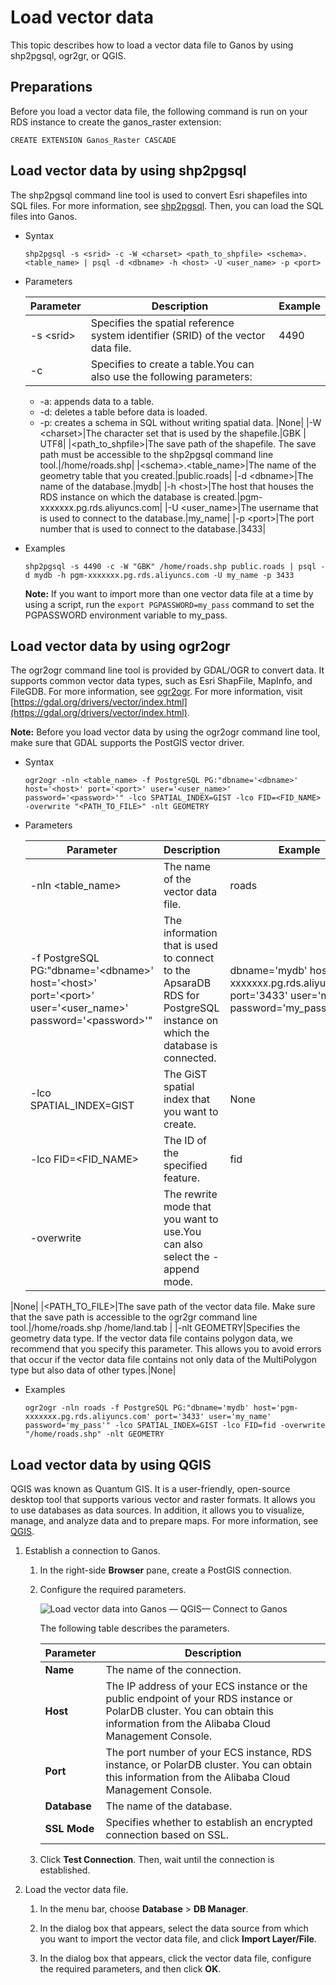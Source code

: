 # Load vector data

This topic describes how to load a vector data file to Ganos by using shp2pgsql, ogr2gr, or QGIS.

## Preparations

Before you load a vector data file, the following command is run on your RDS instance to create the ganos\_raster extension:

```
CREATE EXTENSION Ganos_Raster CASCADE
```

## Load vector data by using shp2pgsql

The shp2pgsql command line tool is used to convert Esri shapefiles into SQL files. For more information, see [shp2pgsql](https://postgis.net/docs/using_postgis_dbmanagement.html#idm2274). Then, you can load the SQL files into Ganos.

-   Syntax

    ```
    shp2pgsql -s <srid> -c -W <charset> <path_to_shpfile> <schema>.<table_name> | psql -d <dbname> -h <host> -U <user_name> -p <port>
    ```

-   Parameters

    |Parameter|Description|Example|
    |---------|-----------|-------|
    |-s <srid\>|Specifies the spatial reference system identifier \(SRID\) of the vector data file.|4490|
    |-c|Specifies to create a table.You can also use the following parameters:

    -   -a: appends data to a table.
    -   -d: deletes a table before data is loaded.
    -   -p: creates a schema in SQL without writing spatial data.
|None|
    |-W <charset\>|The character set that is used by the shapefile.|GBK \| UTF8|
    |<path\_to\_shpfile\>|The save path of the shapefile. The save path must be accessible to the shp2pgsql command line tool.|/home/roads.shp|
    |<schema\>.<table\_name\>|The name of the geometry table that you created.|public.roads|
    |-d <dbname\>|The name of the database.|mydb|
    |-h <host\>|The host that houses the RDS instance on which the database is created.|pgm-xxxxxxx.pg.rds.aliyuncs.com|
    |-U <user\_name\>|The username that is used to connect to the database.|my\_name|
    |-p <port\>|The port number that is used to connect to the database.|3433|

-   Examples

    ```
    shp2pgsql -s 4490 -c -W "GBK" /home/roads.shp public.roads | psql -d mydb -h pgm-xxxxxxx.pg.rds.aliyuncs.com -U my_name -p 3433
    ```

    **Note:** If you want to import more than one vector data file at a time by using a script, run the `export PGPASSWORD=my_pass` command to set the PGPASSWORD environment variable to my\_pass.


## Load vector data by using ogr2ogr

The ogr2ogr command line tool is provided by GDAL/OGR to convert data. It supports common vector data types, such as Esri ShapFile, MapInfo, and FileGDB. For more information, see [ogr2ogr](https://postgis.net/docs/using_postgis_dbmanagement.html#idm2274). For more information, visit [https://gdal.org/drivers/vector/index.html](https://gdal.org/drivers/vector/index.html).

**Note:** Before you load vector data by using the ogr2ogr command line tool, make sure that GDAL supports the PostGIS vector driver.

-   Syntax

    ```
    ogr2ogr -nln <table_name> -f PostgreSQL PG:"dbname='<dbname>' host='<host>' port='<port>' user='<user_name>' password='<password>'" -lco SPATIAL_INDEX=GIST -lco FID=<FID_NAME> -overwrite "<PATH_TO_FILE>" -nlt GEOMETRY
    ```

-   Parameters

    |Parameter|Description|Example|
    |---------|-----------|-------|
    |-nln <table\_name\>|The name of the vector data file.|roads|
    |-f PostgreSQL PG:"dbname='<dbname\>' host='<host\>' port='<port\>' user='<user\_name\>' password='<password\>'"|The information that is used to connect to the ApsaraDB RDS for PostgreSQL instance on which the database is connected.|dbname='mydb' host='pgm-xxxxxxx.pg.rds.aliyuncs.com' port='3433' user='my\_name' password='my\_pass'|
    |-lco SPATIAL\_INDEX=GIST|The GiST spatial index that you want to create.|None|
    |-lco FID=<FID\_NAME\>|The ID of the specified feature.|fid|
    |-overwrite|The rewrite mode that you want to use.You can also select the -append mode.

|None|
    |<PATH\_TO\_FILE\>|The save path of the vector data file. Make sure that the save path is accessible to the ogr2gr command line tool.|/home/roads.shp /home/land.tab |
    |-nlt GEOMETRY|Specifies the geometry data type. If the vector data file contains polygon data, we recommend that you specify this parameter. This allows you to avoid errors that occur if the vector data file contains not only data of the MultiPolygon type but also data of other types.|None|

-   Examples

    ```
    ogr2ogr -nln roads -f PostgreSQL PG:"dbname='mydb' host='pgm-xxxxxxx.pg.rds.aliyuncs.com' port='3433' user='my_name' password='my_pass'" -lco SPATIAL_INDEX=GIST -lco FID=fid -overwrite "/home/roads.shp" -nlt GEOMETRY
    ```


## Load vector data by using QGIS

QGIS was known as Quantum GIS. It is a user-friendly, open-source desktop tool that supports various vector and raster formats. It allows you to use databases as data sources. In addition, it allows you to visualize, manage, and analyze data and to prepare maps. For more information, see [QGIS](https://www.qgis.org/en/site/).

1.  Establish a connection to Ganos.

    1.  In the right-side **Browser** pane, create a PostGIS connection.

    2.  Configure the required parameters.

        ![Load vector data into Ganos — QGIS— Connect to Ganos](https://static-aliyun-doc.oss-cn-hangzhou.aliyuncs.com/assets/img/en-US/5125911061/p148423.png)

        The following table describes the parameters.

        |Parameter|Description|
        |---------|-----------|
        |**Name**|The name of the connection.|
        |**Host**|The IP address of your ECS instance or the public endpoint of your RDS instance or PolarDB cluster. You can obtain this information from the Alibaba Cloud Management Console.|
        |**Port**|The port number of your ECS instance, RDS instance, or PolarDB cluster. You can obtain this information from the Alibaba Cloud Management Console.|
        |**Database**|The name of the database.|
        |**SSL Mode**|Specifies whether to establish an encrypted connection based on SSL.|

    3.  Click **Test Connection**. Then, wait until the connection is established.

2.  Load the vector data file.

    1.  In the menu bar, choose **Database** \> **DB Manager**.

    2.  In the dialog box that appears, select the data source from which you want to import the vector data file, and click **Import Layer/File**.

    3.  In the dialog box that appears, click the vector data file, configure the required parameters, and then click **OK**.



